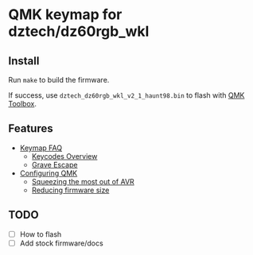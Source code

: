 # QMK keymap for dztech/dz60rgb_wkl

## Install

Run `make` to build the firmware.

If success, use `dztech_dz60rgb_wkl_v2_1_haunt98.bin` to flash with [QMK Toolbox](https://github.com/qmk/qmk_toolbox).

## Features

- [Keymap FAQ](https://github.com/qmk/qmk_firmware/blob/master/docs/faq_keymap.md)
  - [Keycodes Overview](https://github.com/qmk/qmk_firmware/blob/master/docs/keycodes.md)
  - [Grave Escape](https://github.com/qmk/qmk_firmware/blob/master/docs/feature_grave_esc.md)
- [Configuring QMK](https://github.com/qmk/qmk_firmware/blob/master/docs/config_options.md)
  - [Squeezing the most out of AVR](https://github.com/qmk/qmk_firmware/blob/master/docs/squeezing_avr.md)
  - [Reducing firmware size](https://get.vial.today/docs/firmware-size.html)

## TODO

- [ ] How to flash
- [ ] Add stock firmware/docs
